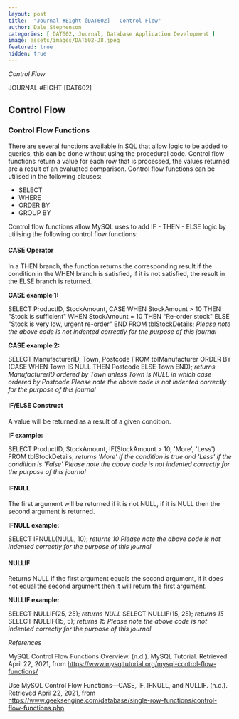 ```yaml
---
layout: post
title:  "Journal #Eight [DAT602] - Control Flow" 
author: Dale Stephenson
categories: [ DAT602, Journal, Database Application Development ]
image: assets/images/DAT602-J8.jpeg
featured: true
hidden: true
---
```

<i>Control Flow</i>

JOURNAL #EIGHT [DAT602]

<h2>Control Flow</h2>

<h3>Control Flow Functions</h3>
 
There are several functions available in SQL that allow logic to be added to queries, this can be done without using the procedural code. Control flow functions return a value for each row that is processed, the values returned are a result of an evaluated comparison. Control flow functions can be utilised in the following clauses:
 
- SELECT
- WHERE
- ORDER BY
- GROUP BY
 
Control flow functions allow MySQL uses to add IF - THEN - ELSE logic by utilising the following control flow functions:
 
<h4>CASE Operator</h4>
 
In a THEN branch, the function returns the corresponding result if the condition in the WHEN branch is satisfied, if it is not satisfied, the result in the ELSE branch is returned.
 
<b>CASE example 1:</b>
 
SELECT ProductID, StockAmount,
CASE
    WHEN StockAmount > 10 THEN "Stock is sufficient"
    WHEN StockAmount = 10 THEN "Re-order stock"
    ELSE "Stock is very low, urgent re-order"
END
FROM tblStockDetails;
<i>Please note the above code is not indented correctly for the purpose of this journal</i>
 
<b>CASE example 2:</b>
 
SELECT ManufacturerID, Town, Postcode
FROM tblManufacturer
ORDER BY
(CASE
    WHEN Town IS NULL THEN Postcode
    ELSE Town
END); <i>returns ManufacturerID ordered by Town unless Town is NULL in which case ordered by Postcode</i>
<i>Please note the above code is not indented correctly for the purpose of this journal</i>
 
<h4>IF/ELSE Construct</h4>
 
A value will be returned as a result of a given condition.
 
<b>IF example:</b>
 
SELECT ProductID, StockAmount,
IF(StockAmount > 10, 'More', 'Less')
FROM tblStockDetails; <i>returns 'More' if the condition is true and 'Less' if the condition is 'False'</i>
<i>Please note the above code is not indented correctly for the purpose of this journal</i>
 
<h4>IFNULL</h4>
 
The first argument will be returned if it is not NULL, if it is NULL then the second argument is returned.
 
<b>IFNULL example:</b>
 
SELECT IFNULL(NULL, 10); <i>returns 10</i>
<i>Please note the above code is not indented correctly for the purpose of this journal</i>
 
<h4>NULLIF</h4>
 
Returns NULL if the first argument equals the second argument, if it does not equal the second argument then it will return the first argument.
 
<b>NULLIF example:</b>
 
SELECT NULLIF(25, 25); <i>returns NULL</i>
SELECT NULLIF(15, 25); <i>returns 15</i>
SELECT NULLIF(15, 5); <i>returns 15</i>
<i>Please note the above code is not indented correctly for the purpose of this journal</i>

<i>References</i>
 
MySQL Control Flow Functions Overview. (n.d.). MySQL Tutorial. Retrieved April 22, 2021, from https://www.mysqltutorial.org/mysql-control-flow-functions/
 
Use MySQL Control Flow Functions—CASE, IF, IFNULL, and NULLIF. (n.d.). Retrieved April 22, 2021, from https://www.geeksengine.com/database/single-row-functions/control-flow-functions.php
